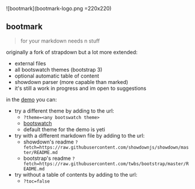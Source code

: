 ![bootmark](bootmark-logo.png =220x220)

## bootmark

> for your markdown needs n stuff

originally a fork of strapdown but a lot more extended:
- external files
- all bootswatch themes (bootstrap 3)
- optional automatic table of content
- showdown parser (more capable than marked)
- it's still a work in progress and im open to suggestions

in the [demo](https://obedm503.github.io/bootmark/?fetch=README.md) you can:
- try a different theme by adding to the url:
  - ``?theme=<any bootswatch theme>``
  - [bootswatch](https://bootswatch.com)
  - default theme for the demo is yeti
- try with a different markdown file by adding to the url:
  - showdown's readme ``?fetch=https://raw.githubusercontent.com/showdownjs/showdown/master/README.md``
  - bootstrap's readme ``?fetch=https://raw.githubusercontent.com/twbs/bootstrap/master/README.md``
- try without a table of contents by adding to the url:
  - ``?toc=false``
